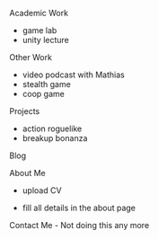 Academic Work
- game lab
- unity lecture


Other Work
- video podcast with Mathias
- stealth game
- coop game

Projects
- action roguelike
- breakup bonanza

Blog

About Me
- upload CV

- fill all details in the about page

Contact Me - Not doing this any more